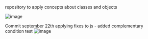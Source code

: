 repository to apply concepts about classes and objects

![image](https://github.com/user-attachments/assets/47fa00b5-9f18-43b8-8337-9b0bacdbaf54)


Commit september 22th
applying fixes to js - added complementary condition
test
![image](https://github.com/user-attachments/assets/63517208-e753-42ae-b321-ba0d881fefd6)
